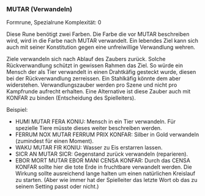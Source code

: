 ### MUTAR (Verwandeln)

Formrune, Spezialrune Komplexität: 0

Diese Rune benötigt zwei Farben. Die Farbe die vor MUTAR beschreiben wird, wird in die Farbe nach MUTAR verwandelt.
Ein lebendes Ziel kann sich auch mit seiner Konstitution gegen eine unfreiwillige Verwandlung wehren.

Ziele verwandeln sich nach Ablauf des Zaubers zurück. Solche Rückverwandlung schützt in gewissen Rahmen das Ziel. So
würde ein Mensch der als Tier verwandelt in einen Drahtkäfig gesteckt wurde, diesen bei der Rückverwandlung
zerreissen. Ein Stahlkäfig könnte dem aber widerstehen. Verwandlungszauber werden pro Szene und nicht pro Kampfrunde
aufrecht erhalten. Eine Alternative ist diese Zauber auch mit KONFAR zu binden (Entscheidung des Spielleiters).

Beispiel:

* HUMI MUTAR FERA KONIU: Mensch in ein Tier verwandeln. Für spezielle Tiere müsste dieses weiter beschreiben werden.
* FERRUM NOX MUTAR FERRUM PRIX KONFAR: Silber in Gold verwandeln (zumindest für einen Moment).
* WAKU MUTAR FIR KONIU: Wasser zu Eis erstarren lassen.
* SICR AN MUTAR SICR: Gegenstand zurück verwandeln (reparieren).
* EBOR MORT MUTAR EBOR MANI CENSA KONFAR: Durch das CENSA KONFAR sollte hier die tote Erde in fruchtbare verwandelt
werden. Die Wirkung sollte ausreichend lange halten um einen natürlichen Kreislauf zu starten. (Aber wie immer
hat der Spielleiter das letzte Wort ob das zu seinem Setting passt oder nicht.)
